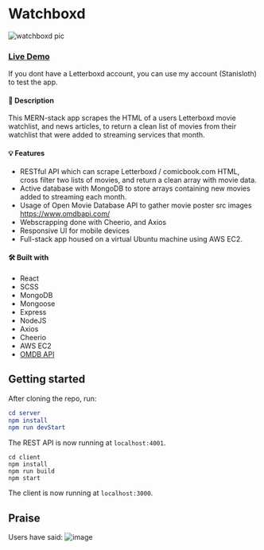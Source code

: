# Watchboxd
![watchboxd pic](https://www.stanislavkukhniy.com/static/media/watchboxd.a5e5882b.png)

### [Live Demo](http://watchboxd.stanislavkukhniy.com)
If you dont have a Letterboxd account, you can use my account (Stanisloth) to test the app.

#### 📝 Description
This MERN-stack app scrapes the HTML of a users Letterboxd movie watchlist, and news articles, to return a clean list of movies from their watchlist that were added to streaming services that month.

#### 💡 Features
* RESTful API which can scrape Letterboxd / comicbook.com HTML, cross filter two lists of movies, and return a clean array with movie data.
* Active database with MongoDB to store arrays containing new movies added to streaming each month.
* Usage of Open Movie Database API to gather movie poster src images https://www.omdbapi.com/
* Webscrapping done with Cheerio, and Axios
* Responsive UI for mobile devices
* Full-stack app housed on a virtual Ubuntu machine using AWS EC2. 

#### 🛠️ Built with 
 * React
 * SCSS
 * MongoDB
 * Mongoose
 * Express
 * NodeJS
 * Axios
 * Cheerio
 * AWS EC2
 * [OMDB API](https://www.omdbapi.com/)
 
 
## Getting started

After cloning the repo, run:

```elm
cd server
npm install
npm run devStart
```

The REST API is now running at `localhost:4001`.

```
cd client
npm install
npm run build
npm start
```

The client is now running at `localhost:3000`.

## Praise
Users have said:
![image](https://user-images.githubusercontent.com/59482034/210404391-17e344cf-e8b2-459d-8de1-f88e091493af.png)


